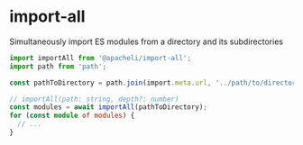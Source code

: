 # import-all
Simultaneously import ES modules from a directory and its subdirectories

```ts
import importAll from '@apacheli/import-all';
import path from 'path';

const pathToDirectory = path.join(import.meta.url, '../path/to/directory');

// importAll(path: string, depth?: number)
const modules = await importAll(pathToDirectory);
for (const module of modules) {
  // ...
}
```
